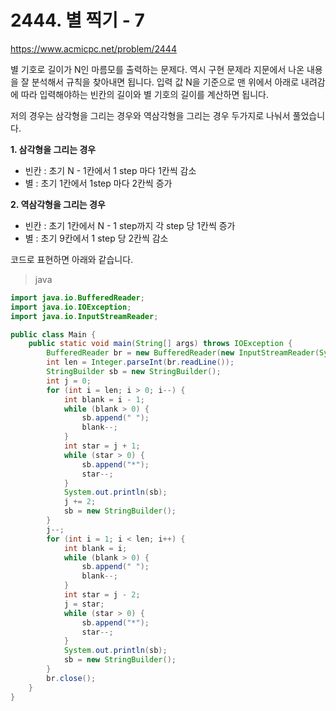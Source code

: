 # 2444. 별 찍기 - 7

https://www.acmicpc.net/problem/2444

별 기호로 길이가 N인 마름모를 출력하는 문제다. 역시 구현 문제라 지문에서 나온 내용을 잘 분석해서 규칙을 찾아내면 됩니다. 입력 값 N을 기준으로 맨 위에서 아래로 내려감에 따라 입력해야하는 빈칸의 길이와 별 기호의 길이를 계산하면 됩니다.

저의 경우는 삼각형을 그리는 경우와 역삼각형을 그리는 경우 두가지로 나눠서 풀었습니다.

**1. 삼각형을 그리는 경우**

- 빈칸 : 초기 N - 1칸에서 1 step 마다 1칸씩 감소
- 별 : 초기 1칸에서 1step 마다 2칸씩 증가

**2. 역삼각형을 그리는 경우**

- 빈칸 : 초기 1칸에서 N - 1 step까지 각 step 당 1칸씩 증가
- 별 : 초기 9칸에서 1 step 당 2칸씩 감소

코드로 표현하면 아래와 같습니다.

> java

```java
import java.io.BufferedReader;
import java.io.IOException;
import java.io.InputStreamReader;

public class Main {
    public static void main(String[] args) throws IOException {
        BufferedReader br = new BufferedReader(new InputStreamReader(System.in));
        int len = Integer.parseInt(br.readLine());
        StringBuilder sb = new StringBuilder();
        int j = 0;
        for (int i = len; i > 0; i--) {
            int blank = i - 1;
            while (blank > 0) {
                sb.append(" ");
                blank--;
            }
            int star = j + 1;
            while (star > 0) {
                sb.append("*");
                star--;
            }
            System.out.println(sb);
            j += 2;
            sb = new StringBuilder();
        }
        j--;
        for (int i = 1; i < len; i++) {
            int blank = i;
            while (blank > 0) {
                sb.append(" ");
                blank--;
            }
            int star = j - 2;
            j = star;
            while (star > 0) {
                sb.append("*");
                star--;
            }
            System.out.println(sb);
            sb = new StringBuilder();
        }
        br.close();
    }
}
```


